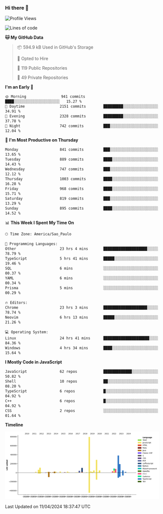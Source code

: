 ### Hi there 👋

<!--START_SECTION:waka-->
![Profile Views](http://img.shields.io/badge/Profile%20Views-1-blue)

![Lines of code](https://img.shields.io/badge/From%20Hello%20World%20I%27ve%20Written-2.5%20million%20lines%20of%20code-blue)

**🐱 My GitHub Data** 

> 📦 594.9 kB Used in GitHub's Storage 
 > 
> 💼 Opted to Hire
 > 
> 📜 119 Public Repositories 
 > 
> 🔑 49 Private Repositories 
 > 
**I'm an Early 🐤** 

```text
🌞 Morning                941 commits         ████░░░░░░░░░░░░░░░░░░░░░   15.27 % 
🌆 Daytime                2151 commits        █████████░░░░░░░░░░░░░░░░   34.91 % 
🌃 Evening                2328 commits        █████████░░░░░░░░░░░░░░░░   37.78 % 
🌙 Night                  742 commits         ███░░░░░░░░░░░░░░░░░░░░░░   12.04 % 
```
📅 **I'm Most Productive on Thursday** 

```text
Monday                   841 commits         ███░░░░░░░░░░░░░░░░░░░░░░   13.65 % 
Tuesday                  889 commits         ████░░░░░░░░░░░░░░░░░░░░░   14.43 % 
Wednesday                747 commits         ███░░░░░░░░░░░░░░░░░░░░░░   12.12 % 
Thursday                 1003 commits        ████░░░░░░░░░░░░░░░░░░░░░   16.28 % 
Friday                   968 commits         ████░░░░░░░░░░░░░░░░░░░░░   15.71 % 
Saturday                 819 commits         ███░░░░░░░░░░░░░░░░░░░░░░   13.29 % 
Sunday                   895 commits         ████░░░░░░░░░░░░░░░░░░░░░   14.52 % 
```


📊 **This Week I Spent My Time On** 

```text
🕑︎ Time Zone: America/Sao_Paulo

💬 Programming Languages: 
Other                    23 hrs 4 mins       ████████████████████░░░░░   78.79 % 
TypeScript               5 hrs 41 mins       █████░░░░░░░░░░░░░░░░░░░░   19.46 % 
SQL                      6 mins              ░░░░░░░░░░░░░░░░░░░░░░░░░   00.37 % 
YAML                     6 mins              ░░░░░░░░░░░░░░░░░░░░░░░░░   00.34 % 
Prisma                   5 mins              ░░░░░░░░░░░░░░░░░░░░░░░░░   00.29 % 

🔥 Editors: 
Chrome                   23 hrs 3 mins       ████████████████████░░░░░   78.74 % 
Neovim                   6 hrs 13 mins       █████░░░░░░░░░░░░░░░░░░░░   21.26 % 

💻 Operating System: 
Linux                    24 hrs 41 mins      █████████████████████░░░░   84.36 % 
Windows                  4 hrs 34 mins       ████░░░░░░░░░░░░░░░░░░░░░   15.64 % 
```

**I Mostly Code in JavaScript** 

```text
JavaScript               62 repos            █████████████░░░░░░░░░░░░   50.82 % 
Shell                    10 repos            ██░░░░░░░░░░░░░░░░░░░░░░░   08.20 % 
TypeScript               6 repos             █░░░░░░░░░░░░░░░░░░░░░░░░   04.92 % 
C++                      6 repos             █░░░░░░░░░░░░░░░░░░░░░░░░   04.92 % 
CSS                      2 repos             ░░░░░░░░░░░░░░░░░░░░░░░░░   01.64 % 
```



**Timeline**

![Lines of Code chart](https://raw.githubusercontent.com/jampow/jampow/master/assets/bar_graph.png)


 Last Updated on 11/04/2024 18:37:47 UTC
<!--END_SECTION:waka-->
